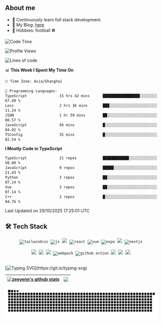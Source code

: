 ## About me

- 🌱 Continuously learn full stack development.
- 💼 My Blog: [here](https://zeevenn.github.io/blog/)
- 👋 Hobbies: football ⚽

<!--START_SECTION:waka-->
![Code Time](http://img.shields.io/badge/Code%20Time-159%20hrs%2035%20mins-blue)

![Profile Views](http://img.shields.io/badge/Profile%20Views-1-blue)

![Lines of code](https://img.shields.io/badge/From%20Hello%20World%20I%27ve%20Written-2.2%20million%20lines%20of%20code-blue)

📊 **This Week I Spent My Time On** 

```text
🕑︎ Time Zone: Asia/Shanghai

💬 Programming Languages: 
TypeScript               15 hrs 42 mins      █████████████████░░░░░░░░   67.49 % 
Less                     2 hrs 36 mins       ███░░░░░░░░░░░░░░░░░░░░░░   11.24 % 
JSON                     1 hr 59 mins        ██░░░░░░░░░░░░░░░░░░░░░░░   08.57 % 
JavaScript               56 mins             █░░░░░░░░░░░░░░░░░░░░░░░░   04.02 % 
TSConfig                 35 mins             █░░░░░░░░░░░░░░░░░░░░░░░░   02.54 % 
```

**I Mostly Code in TypeScript** 

```text
TypeScript               21 repos            ████████████░░░░░░░░░░░░░   50.00 % 
JavaScript               9 repos             █████░░░░░░░░░░░░░░░░░░░░   21.43 % 
Python                   3 repos             ██░░░░░░░░░░░░░░░░░░░░░░░   07.14 % 
Vue                      3 repos             ██░░░░░░░░░░░░░░░░░░░░░░░   07.14 % 
C++                      2 repos             █░░░░░░░░░░░░░░░░░░░░░░░░   04.76 % 
```




 Last Updated on 29/10/2025 17:25:01 UTC
<!--END_SECTION:waka-->

## 🛠️ Tech Stack

<div align="center">
  <code><img height="40" src="https://api.iconify.design/skill-icons:tailwindcss-dark.svg" alt="tailwindcss" style="height: 40px"></code>&nbsp;
  <code><img height="40" src="https://api.iconify.design/skill-icons:javascript.svg" alt="js" style="height: 40px"></code>&nbsp;
  <code><img height="40" src="https://api.iconify.design/skill-icons:typescript.svg" style="height: 40px"></code>&nbsp;
  <code><img height="40" src="https://api.iconify.design/devicon:react.svg" alt="react" style="height: 40px"></code>&nbsp;
  <code><img height="40" src="https://api.iconify.design/devicon:vuejs.svg" alt="vue" style="height: 40px"></code>&nbsp;
  <code><img height="40" src="https://cdn.simpleicons.org/expo/000020/edeef0" alt="expo" style="height: 40px"></code>&nbsp;
  <code><img height="40" src="https://api.iconify.design/skill-icons:nestjs-dark.svg" style="height: 40px"></code>&nbsp;
  <code><img height="40" src="https://api.iconify.design/logos:nextjs-icon.svg" alt="nextjs" style="height: 40px"></code>&nbsp;
</div>

<br />

<div align="center">
  <code><img height="40" src="https://api.iconify.design/devicon:git.svg" style="height: 40px"></code>&nbsp;
  <code><img height="40" src="https://api.iconify.design/devicon:vscode.svg" style="height: 40px"></code>&nbsp;
  <code><img height="40" src="https://api.iconify.design/skill-icons:vite-dark.svg" style="height: 40px"></code>&nbsp;
  <code><img height="40" src="https://api.iconify.design/devicon:webpack.svg" alt="webpack" style="height: 40px"></code>&nbsp;
  <code><img height="40" src="https://api.iconify.design/devicon:githubactions.svg" alt="github action" style="height: 40px"></code>&nbsp;
  <code><img height="40" src="https://api.iconify.design/devicon:nginx.svg" style="height: 40px"></code>&nbsp;
  <code><img height="40" src="https://api.iconify.design/skill-icons:prisma.svg" style="height: 40px"></code>&nbsp;
  <code><img height="40" src="https://api.iconify.design/skill-icons:docker.svg" style="height: 40px"></code>&nbsp;
</div>

<br/>

[![Typing SVG](https://readme-typing-svg.herokuapp.com?font=Fira+Code&pause=1000&color=539BF5&background=4184E41A&vCenter=true&multiline=true&random=false&width=550&height=40&lines=Enquanto+houver+1%25+de+chance%2C+teremo+99%25+f%C3%A9.)](https://git.io/typing-svg)

| <a href="https://github.com/zeevenn/github-readme-stats"><img align="center" src="https://github-readme-stats.vercel.app/api?username=zeevenn&show_icons=true&hide_border=true&theme=transparent" alt="zeevenn's github stats" /></a> | <a href="https://github.com/zeevenn/github-readme-stats"><img align="center" src="https://github-readme-stats.vercel.app/api/top-langs/?username=zeevenn&layout=compact&hide_border=true&theme=transparent" /></a> |
| ------------------------------------------------------------------------------------------------------------------------------------------------------------------------------------------------------------------------------------------------- | -------------------------------------------------------------------------------------------------------------------------------------------------------------------------------------------------------------------------- |

<picture>
  <source media="(prefers-color-scheme: dark)" srcset="https://raw.githubusercontent.com/zeevenn/zeevenn/output/snake-dark.svg" />
  <source media="(prefers-color-scheme: light)" srcset="https://raw.githubusercontent.com/zeevenn/zeevenn/output/snake.svg" />
  <img alt="github-snake" src="https://raw.githubusercontent.com/zeevenn/zeevenn/output/snake.svg" />
</picture>
